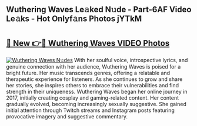 ## Wuthering Waves Le𝚊ked N𝚞de - Part-6AF Video Le𝚊ks - Hot Onlyf𝚊ns Photos jYTkM

# <h2><a href="http://ab12244.deff.icu/?id=Wuthering+Waves">🔗 New 👉🔴 Wuthering Waves VIDEO Photos</a></h2>

[![Wuthering Waves N𝚞des](https://i.imgur.com/rIISA9y.gif)](http://ab12244.deff.icu/?id=Wuthering+Waves)
With her soulful voice, introspective lyrics, and genuine connection with her audience, Wuthering Waves is poised for a bright future. Her music transcends genres, offering a relatable and therapeutic experience for listeners. As she continues to grow and share her stories, she inspires others to embrace their vulnerabilities and find strength in their uniqueness. Wuthering Waves began her online journey in 2017, initially creating cosplay and gaming-related content. Her content gradually evolved, becoming increasingly sexually suggestive. She gained initial attention through Twitch streams and Instagram posts featuring provocative imagery and suggestive commentary.
